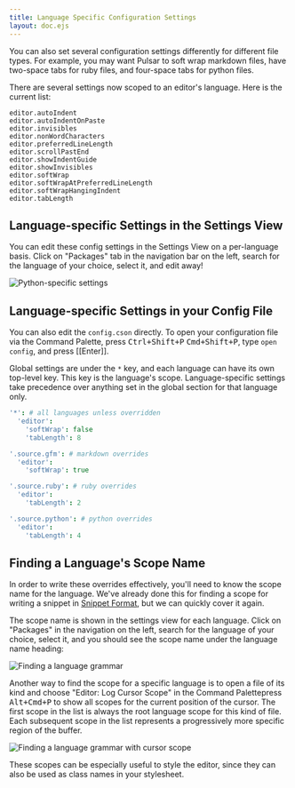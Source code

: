 ```yaml
---
title: Language Specific Configuration Settings
layout: doc.ejs
---
```


You can also set several configuration settings differently for different file
types. For example, you may want Pulsar to soft wrap markdown files, have
two-space tabs for ruby files, and four-space tabs for python files.

There are several settings now scoped to an editor's language. Here is the
current list:

```
editor.autoIndent
editor.autoIndentOnPaste
editor.invisibles
editor.nonWordCharacters
editor.preferredLineLength
editor.scrollPastEnd
editor.showIndentGuide
editor.showInvisibles
editor.softWrap
editor.softWrapAtPreferredLineLength
editor.softWrapHangingIndent
editor.tabLength
```

## Language-specific Settings in the Settings View

You can edit these config settings in the Settings View on a per-language basis.
Click on "Packages" tab in the navigation bar on the left, search for the
language of your choice, select it, and edit away!

![Python-specific settings](/img/atom/python-settings.png "Python-specific settings")

## Language-specific Settings in your Config File

You can also edit the `config.cson` directly. To open your configuration file via the Command Palette, press <kbd class="platform-linux platform-win">Ctrl+Shift+P</kbd> <kbd class="platform-mac">Cmd+Shift+P</kbd>, type `open config`, and press [[Enter]].

Global settings are under the `*` key, and each language can have its own top-level key. This key is the language's scope. Language-specific settings take precedence over anything set in the global section for that language only.

```coffee
'*': # all languages unless overridden
  'editor':
    'softWrap': false
    'tabLength': 8

'.source.gfm': # markdown overrides
  'editor':
    'softWrap': true

'.source.ruby': # ruby overrides
  'editor':
    'tabLength': 2

'.source.python': # python overrides
  'editor':
    'tabLength': 4
```

## Finding a Language's Scope Name

In order to write these overrides effectively, you'll need to know the scope name for the language. We've already done this for finding a scope for writing a snippet in [Snippet Format](/customize-pulsar/creating-your-own-snippets/#snippet-format), but we can quickly cover it again.

The scope name is shown in the settings view for each language. Click on "Packages" in the navigation on the left, search for the language of your choice, select it, and you should see the scope name under the language name heading:

![Finding a language grammar](/img/atom/python-grammar.png "Finding a grammar's scope name")

Another way to find the scope for a specific language is to open a file of its kind and <span class="platform-linux platform-win">choose "Editor: Log Cursor Scope" in the Command Palette</span><span class="platform-mac">press <kbd>Alt+Cmd+P</kbd></span> to show all scopes for the current position of the cursor. The first scope in the list is always the root language scope for this kind of file. Each subsequent scope in the list represents a progressively more specific region of the buffer.

![Finding a language grammar with cursor scope](/img/atom/cursor-scope.png "Finding a language grammar with cursor scope")

These scopes can be especially useful to style the editor, since they can also be used as class names in your stylesheet.
